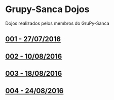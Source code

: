 # Grupy-Sanca Dojos
Dojos realizados pelos membros do GruPy-Sanca

## [001 - 27/07/2016](https://github.com/grupy-sanca/dojos/tree/master/001)

## [002 - 10/08/2016](https://github.com/grupy-sanca/dojos/tree/master/002)

## [003 - 18/08/2016](https://github.com/grupy-sanca/dojos/tree/master/003)

## [004 - 24/08/2016](https://github.com/grupy-sanca/dojos/tree/master/004)
